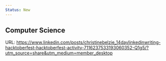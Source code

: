 ```yaml
---
Status: New
---
```


## Computer Science
URL: https://www.linkedin.com/posts/christinebelzie_14daylinkedinwriting-hacktoberfest-hacktoberfest-activity-7116237533193060352-Q1g5/?utm_source=share&utm_medium=member_desktop